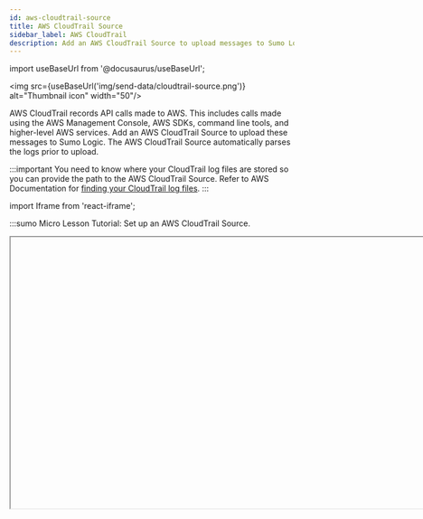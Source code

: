 ```yaml
---
id: aws-cloudtrail-source
title: AWS CloudTrail Source
sidebar_label: AWS CloudTrail
description: Add an AWS CloudTrail Source to upload messages to Sumo Logic.
---
```


import useBaseUrl from '@docusaurus/useBaseUrl';

<img src={useBaseUrl('img/send-data/cloudtrail-source.png')} alt="Thumbnail icon" width="50"/>

AWS CloudTrail records API calls made to AWS. This includes calls made using the AWS Management Console, AWS SDKs, command line tools, and higher-level AWS services. Add an AWS CloudTrail Source to upload these messages to Sumo Logic. The AWS CloudTrail Source automatically parses the logs prior to upload.

:::important
You need to know where your CloudTrail log files are stored so you can provide the path to the AWS CloudTrail Source. Refer to AWS Documentation for [finding your CloudTrail log files](https://docs.aws.amazon.com/awscloudtrail/latest/userguide/cloudtrail-find-log-files.html).
:::


import Iframe from 'react-iframe';

:::sumo Micro Lesson
Tutorial: Set up an AWS CloudTrail Source.

<Iframe url="https://www.youtube.com/embed/SQMzez_9PiU?rel=0"
        width="854px"
        height="480px"
        id="myId"
        className="video-container"
        display="initial"
        position="relative"
        allow="accelerometer; autoplay=1; clipboard-write; encrypted-media; gyroscope; picture-in-picture"
        allowfullscreen
        />

:::


### Configure an AWS CloudTrail Source

1. [Configure CloudTrail](http://docs.aws.amazon.com/awscloudtrail/latest/userguide/cloudtrail-add-a-trail-using-the-console.html) in your AWS account. This will create an S3 bucket for you if you so choose.
1. [Grant Sumo Logic access](grant-access-aws-product.md) to an Amazon S3 bucket created or used above.
1. Confirm that logs are being delivered to the Amazon S3 bucket.
1. In Sumo Logic, select **Manage Data** > **Collection** > **Collection**. 
1. Select the hosted Collector for which you want to add the Source, and click **Add Source**. To create a new hosted collector, see [Configure a Hosted Collector](/docs/send-data/hosted-collectors/configure-hosted-collector).
1. Select **AWS CloudTrail**.
1. The page refreshes. <br/> ![cloudtrail-source.png](/img/cse/cloudtrail-source.png)
1. **Name**. Enter a name for the source. 
1. **Description**. (Optional) 
1. **S3 Region**. Choose the AWS Region the S3 bucket resides in.
1. **Bucket Name**. The name of your organizations S3 bucket as it appears in AWS.
1. **Path Expression**. The path expression of the log file(s) in S3, can contain wildcards to include multiple log files.
1. **Source Category**. Enter a string to tag the output collected from the source. The string that you supply will be saved in a metadata field called `_sourceCategory`.
1. **AWS Access**. For AWS Access you have two Access Method options. Select **Role-based access** or **Key access** based on the AWS authentication you are providing. Role-based access is preferred. Note that Sumo Logic access to AWS (instructions are provided above in [Step 1](#step-1-enable-aws-cloudtrail-logs))  is a prerequisite for role-based access
    * **Role-based access**. Enter the Role ARN that was provided by AWS after creating the role.   
        ![role-arn.png](/img/cse/role-arn.png)
    * **Key access**. Enter the Access Key ID and Secret Access Key. See [AWS Access Key ID](http://docs.aws.amazon.com/STS/latest/UsingSTS/UsingTokens.html#RequestWithSTS) and [AWS Secret Access Key](https://aws.amazon.com/iam/) for details.
1. Click **SAVE**.
1. **Optional:** Install the Sumo Logic App for AWS CloudTrail.

## CloudTrail log objects

CloudTrail log objects are generated by AWS as a single JSON **Records** array containing a series of event objects. The AWS CloudTrail Source automatically applies boundary and timestamp processing rules to pull the individual **event** objects from the CloudTrail **Records** array as separate log messages within Sumo Logic.

The following is an example of an AWS CloudTrail file object:

```
{"Records":[{"eventVersion":"1.03","userIdentity":{"type":"Root","principalId":"XXXXXXXXXX","arn":
"arn:aws:iam::XXXXXXXXXX:root","accountId":"XXXXXXXXXX","accessKeyId": "XXXXXXXXXXXXXXXX","sessionContext":
{"attributes":{"mfaAuthenticated":"false", "creationDate":"2016-04-01T16:09:43Z"}}}, "eventTime":
"2016-04-01T16:19:26Z","eventSource":"s3.amazonaws.com","eventName":"GetBucketLocation","awsRegion":
"us-west-2","sourceIPAddress":" 192.168.1.1","userAgent":"[S3Console/0.4]","requestParameters":
{"bucketName":"example"},"responseElements":null,"requestID":"DE61373E09329981","eventID":
"d4877d6c-4bf2-4a46-82d5-c8d710905138","eventType":"AwsApiCall","recipientAccountId":"XXXXXXXXXX"},
{"eventVersion": "1.03","userIdentity":"type":"Root","principalId":"XXXXXXXXXX","arn":
"arn:aws:iam::XXXXXXXXXX:root","accountId": "XXXXXXXXXX","accessKeyId":"XXXXXXXXXXXXXXXX","sessionContext":
{"attributes":{"mfaAuthenticated":"false", "creationDate":"2016-04-01T16:09:43Z"}}},"eventTime":
"2016-04-01T16:19:26Z","eventSource":"s3.amazonaws.com", "eventName":"GetBucketLocation","awsRegion":
"us-west-2","sourceIPAddress":" 192.168.1.1","userAgent": "[S3Console/0.4]","requestParameters":
{"bucketName":"example"},"responseElements":null,"requestID": "F1A6B08803D73C5A","eventID":
"2b4d6eea-ecb8-4853-a1d2-f0b6b931d5bf","eventType":"AwsApiCall","recipientAccountId":
"XXXXXXXXXX"}, {"eventVersion":"1.04","userIdentity":"type":"Root","principalId":"XXXXXXXXXX","arn":
"arn:aws:iam::XXXXXXXXXX:root","accountId":"XXXXXXXXXX","accessKeyId":"XXXXXXXXXXXXXXXX","sessionContext":
{"attributes":{"mfaAuthenticated":"false","creationDate":"2016-04-01T16:09:43Z"}}},"eventTime":
"2016-04-01T16:22:11Z","eventSource":"cloudtrail.amazonaws.com","eventName":"DescribeTrails","awsRegion":
"us-west-2","sourceIPAddress":"10.1.1.1","userAgent":"console.amazonaws.com","requestParameters":
{"trailNameList":[]},"responseElements":null,"requestID":"e36e19ff-f825-11e5-9015-0336c0231e57", "eventID":
"9b5a6b39-0415-4c88-b7f1-698161bf028b","eventType":"AwsApiCall","recipientAccountId":
"XXXXXXXXXX"},{"eventVersion": "1.04","userIdentity":"type":"Root","principalId":"XXXXXXXXXX",
"arn":"arn:aws:iam::XXXXXXXXXX:root","accountId": "XXXXXXXXXX","accessKeyId":"XXXXXXXXXXXXXXXX",
"sessionContext":{"attributes":{"mfaAuthenticated":"false", "creationDate":"2016-04-01T16:09:43Z"}}},
"eventTime":"2016-04-01T16:22:34Z","eventSource":"cloudtrail.amazonaws.com", "eventName":"DescribeTrails",
"awsRegion":"us-west-2","sourceIPAddress":"10.1.1.1","userAgent":"console.amazonaws.com", "requestParameters":
{"trailNameList":[]},"responseElements":null,"requestID": "f0c79c48-f825-11e5-933d-65f8283355b7", "eventID":
"2f9837ef-f727-45d7-a217-2974d27cb998","eventType": "AwsApiCall","recipientAccountId":"XXXXXXXXXX"}}
```

CloudTrail events as seen in Sumo Logic:

![coudtrail_events](/img/send-data/coudtrail_events.png)

## AWS Sources

See [AWS Sources](aws-sources.md) for more information.

